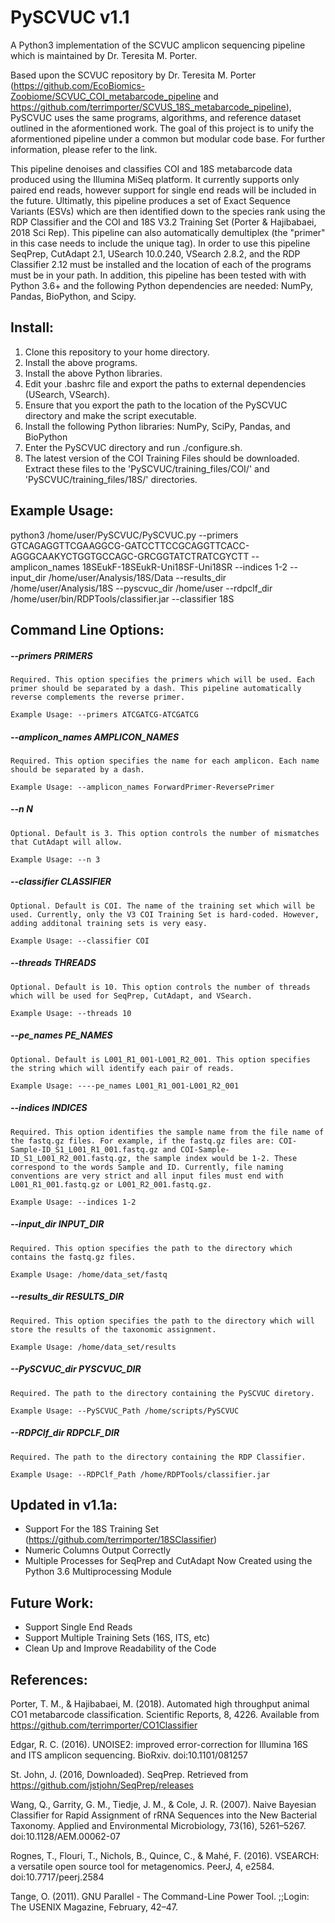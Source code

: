 # PySCVUC v1.1
A Python3 implementation of the SCVUC amplicon sequencing pipeline which is maintained by Dr. Teresita M. Porter.

Based upon the SCVUC repository by Dr. Teresita M. Porter (https://github.com/EcoBiomics-Zoobiome/SCVUC_COI_metabarcode_pipeline and https://github.com/terrimporter/SCVUS_18S_metabarcode_pipeline), PySCVUC uses the same programs, algorithms, and reference dataset outlined in the aformentioned work. The goal of this project is to unify the aformentioned pipeline under a common but modular code base. For further information, please refer to the link.

This pipeline denoises and classifies COI and 18S metabarcode data produced using the Illumina MiSeq platform. It currently supports only paired end reads, however support for single end reads will be included in the future. Ultimatly, this pipeline produces a set of Exact Sequence Variants (ESVs) which are then identified down to the species rank using the RDP Classifier and the COI and 18S V3.2 Training Set (Porter & Hajibabaei, 2018 Sci Rep). This pipeline can also automatically demultiplex (the "primer" in this case needs to include the unique tag). In order to use this pipeline SeqPrep, CutAdapt 2.1, USearch 10.0.240, VSearch 2.8.2, and the RDP Classifier 2.12 must be installed and the location of each of the programs must be in your path. In addition, this pipeline has been tested with with Python 3.6+ and the following Python dependencies are needed: NumPy, Pandas, BioPython, and Scipy. 

## Install:
1) Clone this repository to your home directory.
2) Install the above programs.
3) Install the above Python libraries.
4) Edit your .bashrc file and export the paths to external dependencies (USearch, VSearch).
5) Ensure that you export the path to the location of the PySCVUC directory and make the script executable.
6) Install the following Python libraries: NumPy, SciPy, Pandas, and BioPython
7) Enter the PySCVUC directory and run ./configure.sh.
8) The latest version of the COI Training Files should be downloaded. Extract these files to the 'PySCVUC/training_files/COI/' and 'PySCVUC/training_files/18S/' directories.

## Example Usage: 
python3 /home/user/PySCVUC/PySCVUC.py --primers GTCAGAGGTTCGAAGGCG-GATCCTTCCGCAGGTTCACC-AGGGCAAKYCTGGTGCCAGC-GRCGGTATCTRATCGYCTT --amplicon_names 18SEukF-18SEukR-Uni18SF-Uni18SR  --indices 1-2 --input_dir /home/user/Analysis/18S/Data --results_dir /home/user/Analysis/18S --pyscvuc_dir /home/user --rdpclf_dir /home/user/bin/RDPTools/classifier.jar --classifier 18S 

## Command Line Options: 
##### --primers PRIMERS

````Required. This option specifies the primers which will be used. Each primer should be separated by a dash. This pipeline automatically reverse complements the reverse primer.````

````Example Usage: --primers ATCGATCG-ATCGATCG````

##### --amplicon_names AMPLICON_NAMES

````Required. This option specifies the name for each amplicon. Each name should be separated by a dash.````

````Example Usage: --amplicon_names ForwardPrimer-ReversePrimer````

##### --n N

````Optional. Default is 3. This option controls the number of mismatches that CutAdapt will allow.````

````Example Usage: --n 3````

##### --classifier CLASSIFIER

````Optional. Default is COI. The name of the training set which will be used. Currently, only the V3 COI Training Set is hard-coded. However, adding additonal training sets is very easy.````

````Example Usage: --classifier COI````

##### --threads THREADS

````Optional. Default is 10. This option controls the number of threads which will be used for SeqPrep, CutAdapt, and VSearch.````

````Example Usage: --threads 10````

##### --pe_names PE_NAMES

````Optional. Default is L001_R1_001-L001_R2_001. This option specifies the string which will identify each pair of reads.````

````Example Usage: ----pe_names L001_R1_001-L001_R2_001````

##### --indices INDICES

````Required. This option identifies the sample name from the file name of the fastq.gz files. For example, if the fastq.gz files are: COI-Sample-ID_S1_L001_R1_001.fastq.gz and COI-Sample-ID_S1_L001_R2_001.fastq.gz, the sample index would be 1-2. These correspond to the words Sample and ID. Currently, file naming conventions are very strict and all input files must end with L001_R1_001.fastq.gz or L001_R2_001.fastq.gz.````

````Example Usage: --indices 1-2````

##### --input_dir INPUT_DIR

````Required. This option specifies the path to the directory which contains the fastq.gz files.````

````Example Usage: /home/data_set/fastq````

##### --results_dir RESULTS_DIR

````Required. This option specifies the path to the directory which will store the results of the taxonomic assignment.````

````Example Usage: /home/data_set/results````

##### --PySCVUC_dir PYSCVUC_DIR

````Required. The path to the directory containing the PySCVUC diretory.````
                        
````Example Usage: --PySCVUC_Path /home/scripts/PySCVUC````

##### --RDPClf_dir RDPCLF_DIR

````Required. The path to the directory containing the RDP Classifier.````
                        
````Example Usage: --RDPClf_Path /home/RDPTools/classifier.jar````

## Updated in v1.1a:

- Support For the 18S Training Set (https://github.com/terrimporter/18SClassifier)
- Numeric Columns Output Correctly
- Multiple Processes for SeqPrep and CutAdapt Now Created using the Python 3.6 Multiprocessing Module

## Future Work:

- Support Single End Reads
- Support Multiple Training Sets (16S, ITS, etc)
- Clean Up and Improve Readability of the Code

## References:

Porter, T. M., & Hajibabaei, M. (2018). Automated high throughput animal CO1 metabarcode classification. Scientific Reports, 8, 4226. Available from https://github.com/terrimporter/CO1Classifier

Edgar, R. C. (2016). UNOISE2: improved error-correction for Illumina 16S and ITS amplicon sequencing. BioRxiv. doi:10.1101/081257

St. John, J. (2016, Downloaded). SeqPrep. Retrieved from https://github.com/jstjohn/SeqPrep/releases

Wang, Q., Garrity, G. M., Tiedje, J. M., & Cole, J. R. (2007). Naive Bayesian Classifier for Rapid Assignment of rRNA Sequences into the New Bacterial Taxonomy. Applied and Environmental Microbiology, 73(16), 5261–5267. doi:10.1128/AEM.00062-07

Rognes, T., Flouri, T., Nichols, B., Quince, C., & Mahé, F. (2016). VSEARCH: a versatile open source tool for metagenomics. PeerJ, 4, e2584. doi:10.7717/peerj.2584

Tange, O. (2011). GNU Parallel - The Command-Line Power Tool. ;;Login: The USENIX Magazine, February, 42–47.

